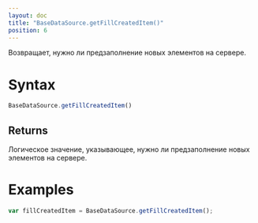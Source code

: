 ```yaml
---
layout: doc
title: "BaseDataSource.getFillCreatedItem()"
position: 6
---
```


Возвращает, нужно ли предзаполнение новых элементов на сервере.

# Syntax

```js
BaseDataSource.getFillCreatedItem()
```

## Returns

Логическое значение, указывающее, нужно ли предзаполнение новых элементов на сервере.

# Examples

```js
var fillCreatedItem = BaseDataSource.getFillCreatedItem();
```
